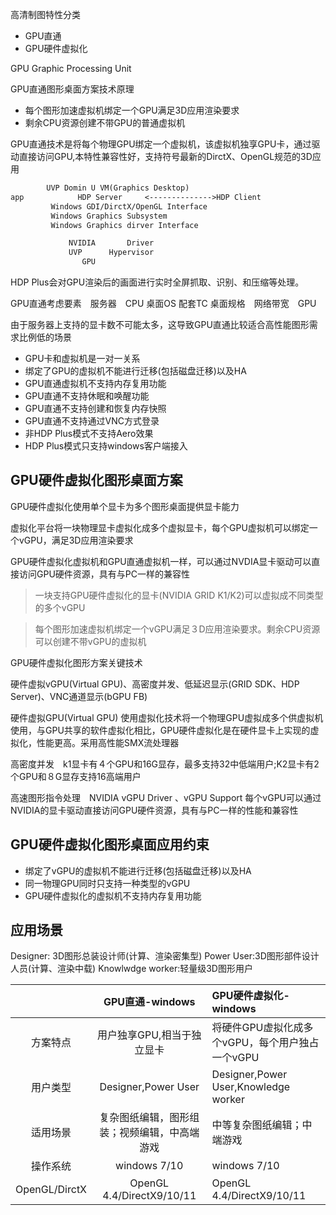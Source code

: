 高清制图特性分类
- GPU直通
- GPU硬件虚拟化

GPU Graphic Processing Unit

GPU直通图形桌面方案技术原理
- 每个图形加速虚拟机绑定一个GPU满足3D应用渲染要求
- 剩余CPU资源创建不带GPU的普通虚拟机

GPU直通技术是将每个物理GPU绑定一个虚拟机，该虚拟机独享GPU卡，通过驱动直接访问GPU,本特性兼容性好，支持符号最新的DirctX、OpenGL规范的3D应用

```txt
        UVP Domin U VM(Graphics Desktop)
app            HDP Server     <-------------->HDP Client
         Windows GDI/DirctX/OpenGL Interface
         Windows Graphics Subsystem
         Windows Graphics dirver Interface

             NVIDIA       Driver
             UVP      Hypervisor
                GPU
```
HDP Plus会对GPU渲染后的画面进行实时全屏抓取、识别、和压缩等处理。

GPU直通考虑要素　服务器　CPU 桌面OS 配套TC 桌面规格　网络带宽　GPU

由于服务器上支持的显卡数不可能太多，这导致GPU直通比较适合高性能图形需求比例低的场景

- GPU卡和虚拟机是一对一关系
- 绑定了GPU的虚拟机不能进行迁移(包括磁盘迁移)以及HA
- GPU直通虚拟机不支持内存复用功能
- GPU直通不支持休眠和唤醒功能
- GPU直通不支持创建和恢复内存快照
- GPU直通不支持通过VNC方式登录
- 非HDP Plus模式不支持Aero效果
- HDP Plus模式只支持windows客户端接入

GPU硬件虚拟化图形桌面方案
---

GPU硬件虚拟化使用单个显卡为多个图形桌面提供显卡能力

虚拟化平台将一块物理显卡虚拟化成多个虚拟显卡，每个GPU虚拟机可以绑定一个vGPU，满足3D应用渲染要求

GPU硬件虚拟化虚拟机和GPU直通虚拟机一样，可以通过NVDIA显卡驱动可以直接访问GPU硬件资源，具有与PC一样的兼容性

> 一块支持GPU硬件虚拟化的显卡(NVIDIA GRID K1/K2)可以虚拟成不同类型的多个vGPU

> 每个图形加速虚拟机绑定一个vGPU满足３D应用渲染要求。剩余CPU资源可以创建不带vGPU的虚拟机

GPU硬件虚拟化图形方案关键技术

硬件虚拟vGPU(Virtual GPU)、高密度并发、低延迟显示(GRID SDK、HDP Server)、VNC通道显示(bGPU FB)

硬件虚拟GPU(Virtual GPU) 使用虚拟化技术将一个物理GPU虚拟成多个供虚拟机使用，与GPU共享的软件虚拟化相比，GPU硬件虚拟化是在硬件显卡上实现的虚拟化，性能更高。采用高性能SMX流处理器

高密度并发　k1显卡有４个GPU和16G显存，最多支持32中低端用户;K2显卡有2个GPU和８G显存支持16高端用户

高速图形指令处理　NVIDIA vGPU Driver 、vGPU Support 每个vGPU可以通过NVIDIA的显卡驱动直接访问GPU硬件资源，具有与PC一样的性能和兼容性

GPU硬件虚拟化图形桌面应用约束
---

- 绑定了vGPU的虚拟机不能进行迁移(包括磁盘迁移)以及HA
- 同一物理GPU同时只支持一种类型的vGPU
- GPU硬件虚拟化的虚拟机不支持内存复用功能

应用场景
---

Designer: 3D图形总装设计师(计算、渲染密集型)
Power User:3D图形部件设计人员(计算、渲染中载)
Knowlwdge worker:轻量级3D图形用户

||GPU直通-windows|GPU硬件虚拟化-windows|
|:---:|:---:|:---|
|方案特点|用户独享GPU,相当于独立显卡|将硬件GPU虚拟化成多个vGPU，每个用户独占一个vGPU|
|用户类型|Designer,Power User|Designer,Power User,Knowledge worker|
|适用场景|复杂图纸编辑，图形组装；视频编辑，中高端游戏|中等复杂图纸编辑；中端游戏|
|操作系统|windows 7/10|windows 7/10|
|OpenGL/DirctX|OpenGL 4.4/DirectX9/10/11|OpenGL 4.4/DirectX9/10/11|
